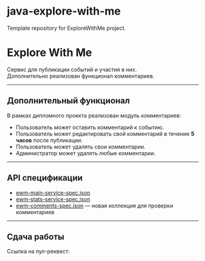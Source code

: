 # java-explore-with-me
Template repository for ExploreWithMe project.


# Explore With Me

Сервис для публикации событий и участия в них.  
Дополнительно реализован функционал комментариев.

---

## Дополнительный функционал

В рамках дипломного проекта реализован модуль комментариев:

- Пользователь может оставить комментарий к событию.
- Пользователь может редактировать свой комментарий в течение **5 часов** после публикации.
- Пользователь может удалять свои комментарии.
- Администратор может удалять любые комментарии.

---

## API спецификации

- [ewm-main-service-spec.json](./ewm-main-service-spec.json)
- [ewm-stats-service-spec.json](./ewm-stats-service-spec.json)
- [ewm-comments-spec.json](postman/feature.json) — новая коллекция для проверки комментариев

---

## Сдача работы

Ссылка на пул-реквест: 